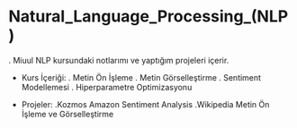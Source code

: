 # Natural_Language_Processing_(NLP)
. Miuul NLP kursundaki notlarımı ve yaptığım projeleri içerir.

* Kurs İçeriği:
  . Metin Ön İşleme
  . Metin Görselleştirme
  . Sentiment Modellemesi
  . Hiperparametre Optimizasyonu
  
* Projeler:
  .Kozmos Amazon Sentiment Analysis
  .Wikipedia Metin Ön İşleme ve Görselleştirme
